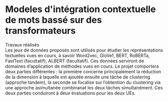 # Modeles d'intégration contextuelle de mots bassé sur des transformateurs

 Travaux  réalisés  
Les jeux de données proposés sont utilisés pour étudier les représentations textuelles vues en cours, à savoir Word2vec, GloVe1, 
BERT, RoBERTa, FastText (facultatif), ALBERT (facultatif). Ces données serviront de domaines d’application de méthodes vues en 
cours. Le projet comportera deux parties différentes : la première concerne principalement la réduction de la dimension à laquelle 
est ajoutée ensuite une tâche de clustering (approche tandem), la seconde se focalise sur l’obtention du clustering via une approche 
asimultanée combinanat les deux tâches simultanément. Ces deux parties conduiront à deux évaluations pour les deux UEs.
